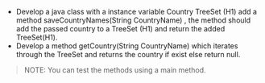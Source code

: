 - Develop a java class with a instance variable Country  TreeSet (H1)  add a method saveCountryNames(String CountryName) , the method should add the passed country to a TreeSet (H1) and return the added TreeSet(H1).
- Develop a method getCountry(String CountryName) which iterates through the TreeSet and returns the country if exist else return null.
> NOTE: You can test the methods using a main method.
